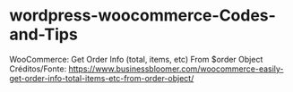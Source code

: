 # wordpress-woocommerce-Codes-and-Tips


WooCommerce: Get Order Info (total, items, etc) From $order Object
Créditos/Fonte: https://www.businessbloomer.com/woocommerce-easily-get-order-info-total-items-etc-from-order-object/


